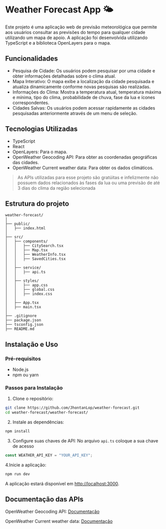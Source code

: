 # Weather Forecast App 🌤️

Este projeto é uma aplicação web de previsão meteorológica que permite aos usuários consultar as previsões do tempo para qualquer cidade utilizando um mapa de apoio. A aplicação foi desenvolvida utilizando TypeScript e a biblioteca OpenLayers para o mapa.

## Funcionalidades

- Pesquisa de Cidade: Os usuários podem pesquisar por uma cidade e obter informações detalhadas sobre o clima atual.
- Mapa Interativo: O mapa exibe a localização da cidade pesquisada e atualiza dinamicamente conforme novas pesquisas são realizadas.
- Informações do Clima: Mostra a temperatura atual, temperatura máxima e mínima, tipo do clima, probabilidade de chuva, fase da lua e ícones correspondentes.
- Cidades Salvas: Os usuários podem acessar rapidamente as cidades pesquisadas anteriormente através de um menu de seleção.

## Tecnologias Utilizadas

- TypeScript
- React
- OpenLayers: Para o mapa.
- OpenWeather Geocoding API: Para obter as coordenadas geográficas das cidades.
- OpenWeather Current weather data: Para obter os dados climáticos.
> As APIs utilizadas para esse projeto são gratúitas e infelizmente não possuem dados relacionados às fases da lua ou uma previsão de até 3 dias do clima da região selecionada

## Estrutura do projeto

```
weather-forecast/
│
├── public/
│   ├── index.html
│
├── src/
│   ├── components/
│   │   ├── CitySearch.tsx
│   │   ├── Map.tsx
│   │   ├── WeatherInfo.tsx
│   │   ├── SavedCities.tsx
│   │
│   ├── service/
│   │   ├── api.ts
│   │
│   ├── styles/
│   │   ├── app.css
│   │   ├── global.css
│   │   ├── index.css
│   │
│   ├── App.tsx
│   ├── main.tsx
│
├── .gitignore
├── package.json
├── tsconfig.json
├── README.md
```

## Instalação e Uso
### Pré-requisitos

- Node.js
- npm ou yarn

### Passos para Instalação

1. Clone o repositório:
```bash
git clone https://github.com/JhontanLop/weather-forecast.git
cd weather-forecast/weather-forecast/
```

2. Instale as dependências:
```bash
npm install
```

3. Configure suas chaves de API:
No arquivo `api.ts` coloque a sua chave de acesso
```typescript
const WEATHER_API_KEY = "YOUR_API_KEY";
```

4.Inicie a aplicação:
```bash
npm run dev
```

A aplicação estará disponível em [http://localhost:3000](http://localhost:3000).

## Documentação das APIs

OpenWeather Geocoding API: [Documentação](https://openweathermap.org/api/geocoding-api)

OpenWeather Current weather data: [Documentação](https://openweathermap.org/current)